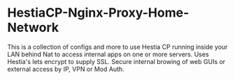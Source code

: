 # HestiaCP-Nginx-Proxy-Home-Network
 This is a collection of configs and more to use Hestia CP running inside your LAN behind Nat to access internal apps on one or more servers. Uses Hestia's lets encrypt to supply SSL.  Secure  internal browing of web GUIs or external access by IP, VPN or Mod Auth.
